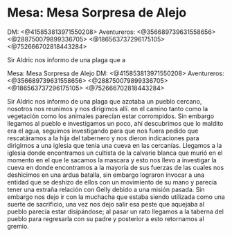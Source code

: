 # Mesa: Mesa Sorpresa de Alejo
DM: <@415853813971550208> 
Aventureros: <@356689739631558656> <@288750079899336705> <@186563737296175105> <@752666702818443284> 

Sir Aldric nos informo de una plaga que a

Mesa: Mesa Sorpresa de Alejo
DM: <@415853813971550208> 
Aventureros: <@356689739631558656> <@288750079899336705> <@186563737296175105> <@752666702818443284> 

Sir Aldric nos informo de una plaga que azotaba un pueblo cercano, nosotros nos reunimos y nos dirigimos allí.  en el camino tanto como la vegetación como los animales parecían estar corrompidos. Sin embargo llegamos al pueblo e investigamos un poco, ahí descubrimos que lo maldito era el agua, seguimos investigando para que nos fuera pedido que rescatáramos a la hija del tabernero y nos dieron indicaciones para dirigirnos a una iglesia que tenia una cueva en las cercanías.
Llegamos a la iglesia donde encontramos un cultista de la calvarie blanca que murió en el momento en el que le sacamos la mascara y esto nos llevo a investigar la cueva en donde encontramos a la mayoría de sus fuerzas de las cuales nos deshicimos en una ardua batalla, sin embargo lograron invocar a una entidad que se deshizo de ellos con un movimiento de su mano y parecía tener una extraña relación con Gelly debido a una misión pasada. Sin embargo nos dejo ir con la muchacha que estaba siendo utilizada como una suerte de sacrificio, una vez nos dejo salir esa peste que aquejaba al pueblo parecía estar disipándose;  al pasar un rato llegamos a la taberna del pueblo para regresarla con su padre y posterior a esto retornamos al gremio.

